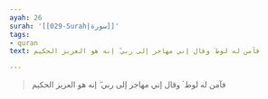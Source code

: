 ```yaml
---
ayah: 26
surah: '[[029-Surah|سورة]]'
tags:
- quran
text: فآمن له لوط ۘ وقال إني مهاجر إلى ربي ۖ إنه هو العزيز الحكيم

---
```

> فآمن له لوط ۘ وقال إني مهاجر إلى ربي ۖ إنه هو العزيز الحكيم
